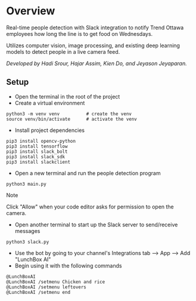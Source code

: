 # Overview

Real-time people detection with Slack integration to notify Trend Ottawa employees how long the line is to get food on Wednesdays.

Utilizes computer vision, image processing, and existing deep learning models to detect people in a live camera feed.

*Developed by Hadi Srour, Hajar Assim, Kien Do, and Jeyason Jeyaparan.*

## Setup
- Open the terminal in the root of the project
- Create a virtual environment
```console
python3 -m venv venv          # create the venv
source venv/bin/activate      # activate the venv
```
- Install project dependencies
```console
pip3 install opencv-python
pip3 install tensorflow
pip3 install slack_bolt
pip3 install slack_sdk
pip3 install slackclient
```
- Open a new terminal and run the people detection program
```console
python3 main.py
```
> [!NOTE]  
> Click "Allow" when your code editor asks for permission to open the camera.

- Open another terminal to start up the Slack server to send/receive messages
```console
python3 slack.py
```
- Use the bot by going to your channel's Integrations tab --> App --> Add "LunchBox AI"
- Begin using it with the following commands
```console
@LunchBoxAI
@LunchBoxAI /setmenu Chicken and rice
@LunchBoxAI /setmenu leftovers
@LunchBoxAI /setmenu end
```
